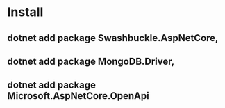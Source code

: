 # Install 

## dotnet add package Swashbuckle.AspNetCore,
## dotnet add package MongoDB.Driver, 
## dotnet add package Microsoft.AspNetCore.OpenApi

